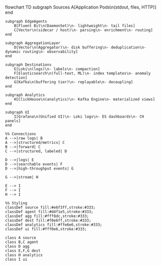 flowchart TD
    subgraph Sources
        A[Application Pods\n(stdout, files, HTTP)]
    end

    subgraph EdgeAgents
        B[Fluent Bit\n(DaemonSet)\n- lightweight\n- tail files]
        C[Vector\n(sidecar / host)\n- parsing\n- enrichment\n- routing]
    end

    subgraph AggregationLayer
        D[Vector\n(Aggregator)\n- disk buffering\n- deduplication\n- dynamic routing\n- observability]
    end

    subgraph Destinations
        E[Loki\n(logs)\n- labels\n- compaction]
        F[Elasticsearch\n(full-text, ML)\n- index templates\n- anomaly detection]
        G[Kafka\n(buffering tier)\n- replayable\n- decoupling]
    end

    subgraph Analytics
        H[ClickHouse\n(analytics)\n- Kafka Engine\n- materialized views]
    end

    subgraph UI
        I[Grafana\n(Unified UI)\n- Loki logs\n- ES dashboards\n- CH panels]
    end

    %% Connections
    A -->|raw logs| B
    A -->|structured/metrics| C
    B -->|forward| C
    C -->|structured, labeled| D

    D -->|logs| E
    D -->|searchable events| F
    D -->|high-throughput events| G

    G -->|stream| H

    E --> I
    F --> I
    H --> I

    %% Styling
    classDef source fill:#e6f3ff,stroke:#333;
    classDef agent fill:#d4f1e5,stroke:#333;
    classDef agg fill:#fff8dc,stroke:#333;
    classDef dest fill:#f0e6ff,stroke:#333;
    classDef analytics fill:#ffe6e6,stroke:#333;
    classDef ui fill:#fff0e6,stroke:#333;

    class A source
    class B,C agent
    class D agg
    class E,F,G dest
    class H analytics
    class I ui
